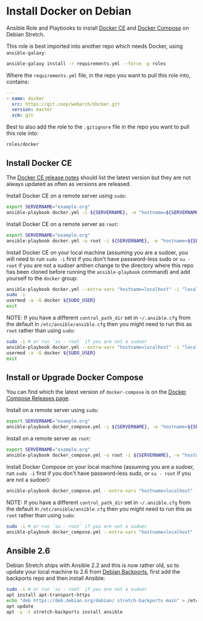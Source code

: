 # Install Docker on Debian 

Ansible Role and Playbooks to install [Docker CE](https://docs.docker.com/engine/installation/linux/docker-ce/debian/) and [Docker Compose](https://docs.docker.com/compose/install/) on Debian Stretch.

This role is best imported into another repo which needs Docker, using `ansible-galaxy`:

```bash
ansible-galaxy install -r requirements.yml --force -p roles 
```

Where the `requirements.yml` file, in the repo you want to pull this role into, contains:

```yml
---
- name: docker
  src: https://git.coop/webarch/docker.git
  version: master
  scm: git
```

Best to also add the role to the `.gitignore` file in the repo you want to pull this role into:

```
roles/docker
```

## Install Docker CE

The [Docker CE release notes](https://docs.docker.com/release-notes/docker-ce/) should list the latest version but they are not always updated as often as versions are released.

Install Docker CE on a remote server using `sudo`:

```bash
export SERVERNAME="example.org"
ansible-playbook docker.yml -i ${SERVERNAME}, -e "hostname=${SERVERNAME}"
```

Install Docker CE on a remote server as `root`:

```bash
export SERVERNAME="example.org"
ansible-playbook docker.yml -u root -i ${SERVERNAME}, -e "hostname=${SERVERNAME}"
```

Install Docker CE on your local machine (assuming you are a sudoer, you will need to run `sudo -i` first if you don't have password-less sudo or `su - root` if you are not a sudoer anthen change to the directory where this repo has been cloned before running the `ansible-playbook` command) and add yourself to the `docker` group:

```bash
ansible-playbook docker.yml --extra-vars "hostname=localhost" -i "localhost," -c local
sudo -i
usermod -a -G docker ${SUDO_USER}
exit
```

NOTE: If you have a different `control_path_dir` set in `~/.ansible.cfg` from the default in `/etc/ansible/ansible.cfg` then you might need to run this as `root` rather than using `sudo`:

```bash
sudo -i # or run `su - root` if you are not a sudoer
ansible-playbook docker.yml --extra-vars "hostname=localhost" -i "localhost," -c local
usermod -a -G docker ${SUDO_USER}
exit
```

## Install or Upgrade Docker Compose

You can find which the latest version of `docker-compose` is on the [Docker Compose Releases page](https://github.com/docker/compose/releases).

Install on a remote server using `sudo`: 

```bash
export SERVERNAME="example.org"
ansible-playbook docker_compose.yml -i ${SERVERNAME}, -e "hostname=${SERVERNAME}"
```

Install on a remote server as `root`:

```bash
export SERVERNAME="example.org"
ansible-playbook docker_compose.yml -u root -i ${SERVERNAME}, -e "hostname=${SERVERNAME}"
```

Install Docker Compose on your local machine (assuming you are a sudoer, run `sudo -i` first if you don't have password-less sudo, or `su - root` if you are not a sudoer):

```bash
ansible-playbook docker_compose.yml --extra-vars "hostname=localhost" -i "localhost," -c local 
```

NOTE: If you have a different `control_path_dir` set in `~/.ansible.cfg` from the default in `/etc/ansible/ansible.cfg` then you might need to run this as `root` rather than using `sudo`:


```bash
sudo -i # or run `su - root` if you are not a sudoer
ansible-playbook docker_compose.yml --extra-vars "hostname=localhost" -i "localhost," -c local
```

## Ansible 2.6

Debian Stretch ships with Ansible 2.2 and this is now rather old, so to update your local machine to 2.6 from [Debian Backports](https://backports.debian.org/), first add the backports repo and then install Ansible:

```bash
sudo -i # or run `su - root` if you are not a sudoer
apt install apt-transport-https
echo "deb https://deb.debian.org/debian/ stretch-backports main" > /etc/apt/sources.list.d/stretch-backports.list
apt update
apt -y -t stretch-backports install ansible
```
